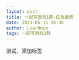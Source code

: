```yaml
---
layout: post
title: 一起写游戏1群-红色激情
date: 2021-05-15 16:36
author: LiarOnce
tags: 一起写游戏1群
---
```


测试，添加标签